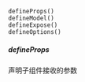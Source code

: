 ``` TS
defineProps()
defineModel()
defineExpose()
defineOptions()
```

#####  defineProps
声明子组件接收的参数
